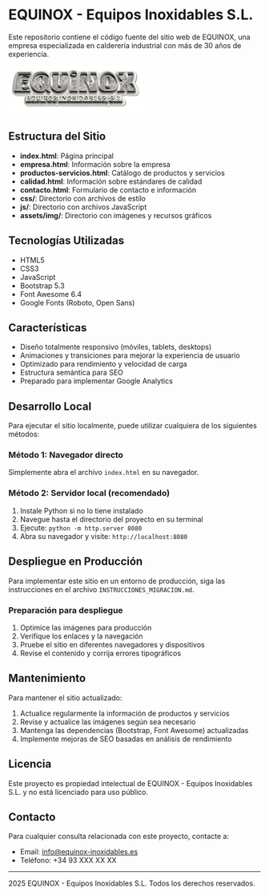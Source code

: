 # EQUINOX - Equipos Inoxidables S.L.

Este repositorio contiene el código fuente del sitio web de EQUINOX, una empresa especializada en calderería industrial con más de 30 años de experiencia.

![EQUINOX Logo](img\empresa\equinox_logo.png)

## Estructura del Sitio

- **index.html**: Página principal
- **empresa.html**: Información sobre la empresa
- **productos-servicios.html**: Catálogo de productos y servicios
- **calidad.html**: Información sobre estándares de calidad
- **contacto.html**: Formulario de contacto e información
- **css/**: Directorio con archivos de estilo
- **js/**: Directorio con archivos JavaScript
- **assets/img/**: Directorio con imágenes y recursos gráficos

## Tecnologías Utilizadas

- HTML5
- CSS3
- JavaScript
- Bootstrap 5.3
- Font Awesome 6.4
- Google Fonts (Roboto, Open Sans)

## Características

- Diseño totalmente responsivo (móviles, tablets, desktops)
- Animaciones y transiciones para mejorar la experiencia de usuario
- Optimizado para rendimiento y velocidad de carga
- Estructura semántica para SEO
- Preparado para implementar Google Analytics

## Desarrollo Local

Para ejecutar el sitio localmente, puede utilizar cualquiera de los siguientes métodos:

### Método 1: Navegador directo
Simplemente abra el archivo `index.html` en su navegador.

### Método 2: Servidor local (recomendado)
1. Instale Python si no lo tiene instalado
2. Navegue hasta el directorio del proyecto en su terminal
3. Ejecute: `python -m http.server 8080`
4. Abra su navegador y visite: `http://localhost:8080`

## Despliegue en Producción

Para implementar este sitio en un entorno de producción, siga las instrucciones en el archivo `INSTRUCCIONES_MIGRACION.md`.

### Preparación para despliegue

1. Optimice las imágenes para producción
2. Verifique los enlaces y la navegación
3. Pruebe el sitio en diferentes navegadores y dispositivos
4. Revise el contenido y corrija errores tipográficos

## Mantenimiento

Para mantener el sitio actualizado:

1. Actualice regularmente la información de productos y servicios
2. Revise y actualice las imágenes según sea necesario
3. Mantenga las dependencias (Bootstrap, Font Awesome) actualizadas
4. Implemente mejoras de SEO basadas en análisis de rendimiento

## Licencia

Este proyecto es propiedad intelectual de EQUINOX - Equipos Inoxidables S.L. y no está licenciado para uso público.

## Contacto

Para cualquier consulta relacionada con este proyecto, contacte a:

- Email: info@equinox-inoxidables.es
- Teléfono: +34 93 XXX XX XX

---

 2025 EQUINOX - Equipos Inoxidables S.L. Todos los derechos reservados.
